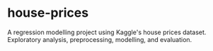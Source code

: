 # house-prices
A regression modelling project using Kaggle's house prices dataset. Exploratory analysis, preprocessing, modelling, and evaluation.
